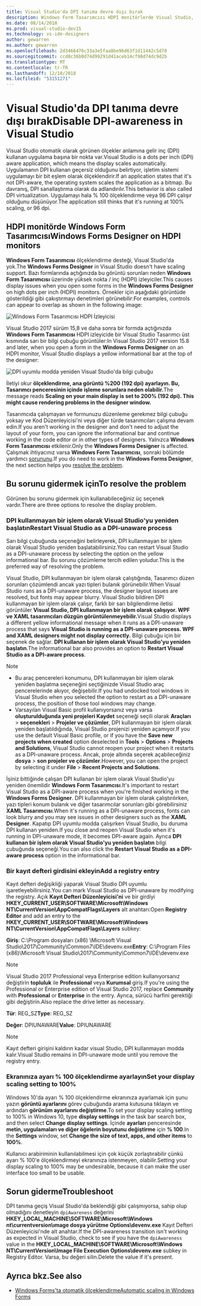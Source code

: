 ```yaml
---
title: Visual Studio'da DPI tanıma devre dışı bırak
description: Windows Form Tasarımcısı HDPI monitörlerde Visual Studio, DPI kullanmayan bir işlem olarak çalıştırmayı öğrenin ve sınırlamalar açıklanır.
ms.date: 08/14/2018
ms.prod: visual-studio-dev15
ms.technology: vs-ide-designers
author: gewarren
ms.author: gewarren
ms.openlocfilehash: 2d3466476c33a3e5faa8be96d63f1d11442c5d70
ms.sourcegitcommit: ccd8c36b0d74d99291d41aceb14cf98d74dc9d2b
ms.translationtype: MT
ms.contentlocale: tr-TR
ms.lasthandoff: 12/10/2018
ms.locfileid: "53151271"
---
```

# <a name="disable-dpi-awareness-in-visual-studio"></a><span data-ttu-id="143bf-103">Visual Studio'da DPI tanıma devre dışı bırak</span><span class="sxs-lookup"><span data-stu-id="143bf-103">Disable DPI-awareness in Visual Studio</span></span>

<span data-ttu-id="143bf-104">Visual Studio otomatik olarak görünen ölçekler anlamına gelir inç (DPI) kullanan uygulama başına bir nokta var.</span><span class="sxs-lookup"><span data-stu-id="143bf-104">Visual Studio is a dots per inch (DPI) aware application, which means the display scales automatically.</span></span> <span data-ttu-id="143bf-105">Uygulamanın DPI kullanan geçersiz olduğunu belirtiyor, işletim sistemi uygulamayı bir bit eşlem olarak ölçeklendirir.</span><span class="sxs-lookup"><span data-stu-id="143bf-105">If an application states that it's not DPI-aware, the operating system scales the application as a bitmap.</span></span> <span data-ttu-id="143bf-106">Bu davranış, DPI sanallaştırma olarak da adlandırılır.</span><span class="sxs-lookup"><span data-stu-id="143bf-106">This behavior is also called DPI virtualization.</span></span> <span data-ttu-id="143bf-107">Uygulamayı hala % 100 ölçeklendirme veya 96 DPI çalışır olduğunu düşünüyor.</span><span class="sxs-lookup"><span data-stu-id="143bf-107">The application still thinks that it's running at 100% scaling, or 96 dpi.</span></span>

## <a name="windows-forms-designer-on-hdpi-monitors"></a><span data-ttu-id="143bf-108">HDPI monitörde Windows Form Tasarımcısı</span><span class="sxs-lookup"><span data-stu-id="143bf-108">Windows Forms Designer on HDPI monitors</span></span>

<span data-ttu-id="143bf-109">**Windows Form Tasarımcısı** ölçeklendirme desteği, Visual Studio'da yok.</span><span class="sxs-lookup"><span data-stu-id="143bf-109">The **Windows Forms Designer** in Visual Studio doesn't have scaling support.</span></span> <span data-ttu-id="143bf-110">Bazı formlarında açtığınızda bu görüntü sorunları neden **Windows Form Tasarımcısı** üzerinde yüksek nokta / inç (HDPI) izleyiciler.</span><span class="sxs-lookup"><span data-stu-id="143bf-110">This causes display issues when you open some forms in the **Windows Forms Designer** on high dots per inch (HDPI) monitors.</span></span> <span data-ttu-id="143bf-111">Örnekler için aşağıdaki görüntüde gösterildiği gibi çakıştırmayı denetimleri görünebilir:</span><span class="sxs-lookup"><span data-stu-id="143bf-111">For examples, controls can appear to overlap as shown in the following image:</span></span>

![Windows Form Tasarımcısı HDPI İzleyicisi](media/disable-dpi-awareness-visual-studio/win-forms-designer-hdpi.png)

<span data-ttu-id="143bf-113">Visual Studio 2017 sürüm 15,8 ve daha sonra bir formda açtığınızda **Windows Form Tasarımcısı** HDPI izleyicide bir Visual Studio Tasarımcı üst kısmında sarı bir bilgi çubuğu görüntüler:</span><span class="sxs-lookup"><span data-stu-id="143bf-113">In Visual Studio 2017 version 15.8 and later, when you open a form in the **Windows Forms Designer** on an HDPI monitor, Visual Studio displays a yellow informational bar at the top of the designer:</span></span>

![DPI uyumlu modda yeniden Visual Studio'da bilgi çubuğu](media/disable-dpi-awareness-visual-studio/scaling-gold-bar.png)

<span data-ttu-id="143bf-115">İletiyi okur **ölçeklendirme, ana görüntü %200 (192 dpi) ayarlayın. Bu, Tasarımcı penceresinin içinde işleme sorunlara neden olabilir.**</span><span class="sxs-lookup"><span data-stu-id="143bf-115">The message reads **Scaling on your main display is set to 200% (192 dpi). This might cause rendering problems in the designer window.**</span></span>

<span data-ttu-id="143bf-116">Tasarımcıda çalışmayan ve formunuzu düzenleme gerekmez bilgi çubuğu yoksay ve Kod Düzenleyicisi'ni veya diğer türde tasarımcıları çalışma devam edin.</span><span class="sxs-lookup"><span data-stu-id="143bf-116">If you aren't working in the designer and don't need to adjust the layout of your form, you can ignore the informational bar and continue working in the code editor or in other types of designers.</span></span> <span data-ttu-id="143bf-117">Yalnızca **Windows Form Tasarımcısı** etkilenir.</span><span class="sxs-lookup"><span data-stu-id="143bf-117">Only the **Windows Forms Designer** is affected.</span></span> <span data-ttu-id="143bf-118">Çalışmak ihtiyacınız varsa **Windows Form Tasarımcısı**, sonraki bölümde yardımcı [sorununu](#to-resolve-the-problem).</span><span class="sxs-lookup"><span data-stu-id="143bf-118">If you do need to work in the **Windows Forms Designer**, the next section helps you [resolve the problem](#to-resolve-the-problem).</span></span>

## <a name="to-resolve-the-problem"></a><span data-ttu-id="143bf-119">Bu sorunu gidermek için</span><span class="sxs-lookup"><span data-stu-id="143bf-119">To resolve the problem</span></span>

<span data-ttu-id="143bf-120">Görünen bu sorunu gidermek için kullanabileceğiniz üç seçenek vardır.</span><span class="sxs-lookup"><span data-stu-id="143bf-120">There are three options to resolve the display problem.</span></span>

### <a name="restart-visual-studio-as-a-dpi-unaware-process"></a><span data-ttu-id="143bf-121">DPI kullanmayan bir işlem olarak Visual Studio'yu yeniden başlatın</span><span class="sxs-lookup"><span data-stu-id="143bf-121">Restart Visual Studio as a DPI-unaware process</span></span>

<span data-ttu-id="143bf-122">Sarı bilgi çubuğunda seçeneğini belirleyerek, DPI kullanmayan bir işlem olarak Visual Studio yeniden başlatabilirsiniz.</span><span class="sxs-lookup"><span data-stu-id="143bf-122">You can restart Visual Studio as a DPI-unaware process by selecting the option on the yellow informational bar.</span></span> <span data-ttu-id="143bf-123">Bu sorunu çözümleme tercih edilen yoludur.</span><span class="sxs-lookup"><span data-stu-id="143bf-123">This is the preferred way of resolving the problem.</span></span>

<span data-ttu-id="143bf-124">Visual Studio, DPI kullanmayan bir işlem olarak çalıştığında, Tasarımcı düzen sorunları çözümlendi ancak yazı tipleri bulanık görünebilir.</span><span class="sxs-lookup"><span data-stu-id="143bf-124">When Visual Studio runs as a DPI-unaware process, the designer layout issues are resolved, but fonts may appear blurry.</span></span> <span data-ttu-id="143bf-125">Visual Studio bildiren DPI kullanmayan bir işlem olarak çalışır, farklı bir sarı bilgilendirme iletisi görüntüler **Visual Studio, DPI kullanmayan bir işlem olarak çalışıyor. WPF ve XAML tasarımcıları düzgün görüntülenmeyebilir.**</span><span class="sxs-lookup"><span data-stu-id="143bf-125">Visual Studio displays a different yellow informational message when it runs as a DPI-unaware process that says **Visual Studio is running as a DPI-unaware process. WPF and XAML designers might not display correctly.**</span></span> <span data-ttu-id="143bf-126">Bilgi çubuğu için bir seçenek de sağlar. **DPI kullanan bir işlem olarak Visual Studio'yu yeniden başlatın**.</span><span class="sxs-lookup"><span data-stu-id="143bf-126">The informational bar also provides an option to **Restart Visual Studio as a DPI-aware process**.</span></span>

> [!NOTE]
> - <span data-ttu-id="143bf-127">Bu araç pencereleri konumunu, DPI kullanmayan bir işlem olarak yeniden başlatma seçeneğini seçtiğinizde Visual Studio araç pencerelerinde akıyor, değişebilir.</span><span class="sxs-lookup"><span data-stu-id="143bf-127">If you had undocked tool windows in Visual Studio when you selected the option to restart as a DPI-unaware process, the position of those tool windows may change.</span></span>
> - <span data-ttu-id="143bf-128">Varsayılan Visual Basic profil kullanıyorsanız veya varsa **oluşturulduğunda yeni projeleri Kaydet** seçeneği seçili olarak **Araçları** > **seçenekleri**  >  **Projeler ve çözümler**, DPI kullanmayan bir işlem olarak yeniden başlatıldığında, Visual Studio projenizi yeniden açamıyor.</span><span class="sxs-lookup"><span data-stu-id="143bf-128">If you use the default Visual Basic profile, or if you have the **Save new projects when created** option deselected in **Tools** > **Options** > **Projects and Solutions**, Visual Studio cannot reopen your project when it restarts as a DPI-unaware process.</span></span> <span data-ttu-id="143bf-129">Ancak, proje altında seçerek açabileceğiniz **dosya** > **son projeler ve çözümler**.</span><span class="sxs-lookup"><span data-stu-id="143bf-129">However, you can open the project by selecting it under **File** > **Recent Projects and Solutions**.</span></span>

<span data-ttu-id="143bf-130">İşiniz bittiğinde çalışan DPI kullanan bir işlem olarak Visual Studio'yu yeniden önemlidir **Windows Form Tasarımcısı**.</span><span class="sxs-lookup"><span data-stu-id="143bf-130">It's important to restart Visual Studio as a DPI-aware process when you're finished working in the **Windows Forms Designer**.</span></span> <span data-ttu-id="143bf-131">DPI kullanmayan bir işlem olarak çalıştırılırken, yazı tipleri konum bulanık ve diğer tasarımcılar sorunları gibi görebilirsiniz **XAML Tasarımcısı**.</span><span class="sxs-lookup"><span data-stu-id="143bf-131">When it's running as a DPI-unaware process, fonts can look blurry and you may see issues in other designers such as the **XAML Designer**.</span></span> <span data-ttu-id="143bf-132">Kapatıp DPI uyumlu modda çalışırken Visual Studio, bu duruma DPI kullanan yeniden.</span><span class="sxs-lookup"><span data-stu-id="143bf-132">If you close and reopen Visual Studio when it's running in DPI-unaware mode, it becomes DPI-aware again.</span></span> <span data-ttu-id="143bf-133">Ayrıca **DPI kullanan bir işlem olarak Visual Studio'yu yeniden başlatın** bilgi çubuğunda seçeneği.</span><span class="sxs-lookup"><span data-stu-id="143bf-133">You can also click the **Restart Visual Studio as a DPI-aware process** option in the informational bar.</span></span>

### <a name="add-a-registry-entry"></a><span data-ttu-id="143bf-134">Bir kayıt defteri girdisini ekleyin</span><span class="sxs-lookup"><span data-stu-id="143bf-134">Add a registry entry</span></span>

<span data-ttu-id="143bf-135">Kayıt defteri değişikliği yaparak Visual Studio DPI uyumlu işaretleyebilirsiniz.</span><span class="sxs-lookup"><span data-stu-id="143bf-135">You can mark Visual Studio as DPI-unaware by modifying the registry.</span></span> <span data-ttu-id="143bf-136">Açık **Kayıt Defteri Düzenleyicisi'ni** ve bir girdiyi **HKEY_CURRENT_USER\SOFTWARE\Microsoft\Windows NT\CurrentVersion\AppCompatFlags\Layers** alt anahtarı:</span><span class="sxs-lookup"><span data-stu-id="143bf-136">Open **Registry Editor** and add an entry to the **HKEY_CURRENT_USER\SOFTWARE\Microsoft\Windows NT\CurrentVersion\AppCompatFlags\Layers** subkey:</span></span>

<span data-ttu-id="143bf-137">**Giriş**: C:\Program dosyaları (x86) \Microsoft Visual Studio\2017\Community\Common7\IDE\devenv.exe</span><span class="sxs-lookup"><span data-stu-id="143bf-137">**Entry**: C:\Program Files (x86)\Microsoft Visual Studio\2017\Community\Common7\IDE\devenv.exe</span></span>

   > [!NOTE]
   > <span data-ttu-id="143bf-138">Visual Studio 2017 Professional veya Enterprise edition kullanıyorsanız değiştirin **topluluk** ile **Professional** veya **Kurumsal** giriş.</span><span class="sxs-lookup"><span data-stu-id="143bf-138">If you're using the Professional or Enterprise edition of Visual Studio 2017, replace **Community** with **Professional** or **Enterprise** in the entry.</span></span> <span data-ttu-id="143bf-139">Ayrıca, sürücü harfini gerektiği gibi değiştirin.</span><span class="sxs-lookup"><span data-stu-id="143bf-139">Also replace the drive letter as necessary.</span></span>

<span data-ttu-id="143bf-140">**Tür**: REG_SZ</span><span class="sxs-lookup"><span data-stu-id="143bf-140">**Type**: REG_SZ</span></span>

<span data-ttu-id="143bf-141">**Değer**: DPIUNAWARE</span><span class="sxs-lookup"><span data-stu-id="143bf-141">**Value**: DPIUNAWARE</span></span>

> [!NOTE]
> <span data-ttu-id="143bf-142">Kayıt defteri girişini kaldırın kadar visual Studio, DPI kullanmayan modda kalır.</span><span class="sxs-lookup"><span data-stu-id="143bf-142">Visual Studio remains in DPI-unaware mode until you remove the registry entry.</span></span>

### <a name="set-your-display-scaling-setting-to-100"></a><span data-ttu-id="143bf-143">Ekranınıza ayarı % 100 ölçeklendirme ayarlayın</span><span class="sxs-lookup"><span data-stu-id="143bf-143">Set your display scaling setting to 100%</span></span>

<span data-ttu-id="143bf-144">Windows 10'da ayarı % 100 ölçeklendirme ekranınıza ayarlamak için şunu yazın **görüntü ayarlarını** görev çubuğunda arama kutusuna tıklayın ve ardından **görünüm ayarlarını değiştirme**.</span><span class="sxs-lookup"><span data-stu-id="143bf-144">To set your display scaling setting to 100% in Windows 10, type **display settings** in the task bar search box, and then select **Change display settings**.</span></span> <span data-ttu-id="143bf-145">İçinde **ayarları** penceresinde **metin, uygulamaları ve diğer öğelerin boyutunu değiştirme** için **% 100**.</span><span class="sxs-lookup"><span data-stu-id="143bf-145">In the **Settings** window, set **Change the size of text, apps, and other items** to **100%**.</span></span>

<span data-ttu-id="143bf-146">Kullanıcı arabiriminin kullanılabilmesi için çok küçük zorlaştırabilir çünkü ayarı % 100'e ölçeklendirmeyi ekranınıza istenmeyen, olabilir.</span><span class="sxs-lookup"><span data-stu-id="143bf-146">Setting your display scaling to 100% may be undesirable, because it can make the user interface too small to be usable.</span></span>

## <a name="troubleshoot"></a><span data-ttu-id="143bf-147">Sorun giderme</span><span class="sxs-lookup"><span data-stu-id="143bf-147">Troubleshoot</span></span>

<span data-ttu-id="143bf-148">DPI tanıma geçiş Visual Studio'da beklendiği gibi çalışmıyorsa, sahip olup olmadığını denetleyin `dpiAwareness` değerini **HKEY_LOCAL_MACHINE\SOFTWARE\Microsoft\Windows nt\currentversion\ımage dosya yürütme Options\devenv.exe**  Kayıt Defteri Düzenleyicisi'nde alt anahtar.</span><span class="sxs-lookup"><span data-stu-id="143bf-148">If the DPI-awareness transition isn't working as expected in Visual Studio, check to see if you have the `dpiAwareness` value in the **HKEY_LOCAL_MACHINE\SOFTWARE\Microsoft\Windows NT\CurrentVersion\Image File Execution Options\devenv.exe** subkey in Registry Editor.</span></span> <span data-ttu-id="143bf-149">Varsa, bu değeri silin.</span><span class="sxs-lookup"><span data-stu-id="143bf-149">Delete the value if it's present.</span></span>

## <a name="see-also"></a><span data-ttu-id="143bf-150">Ayrıca bkz.</span><span class="sxs-lookup"><span data-stu-id="143bf-150">See also</span></span>

- [<span data-ttu-id="143bf-151">Windows Forms'ta otomatik ölçeklendirme</span><span class="sxs-lookup"><span data-stu-id="143bf-151">Automatic scaling in Windows Forms</span></span>](automatic-scaling-in-windows-forms.md)
